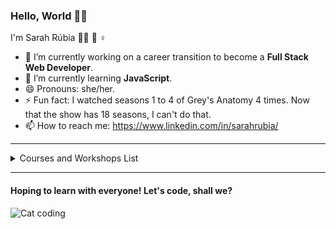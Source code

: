 ### Hello, World 👋🏾

I'm Sarah Rúbia
✊🏾 🌈 ♀


- 🔭 I’m currently working on a career transition to become a **Full Stack Web Developer**.
- 🌱 I’m currently learning **JavaScript**.
- 😄 Pronouns: she/her.
- ⚡ Fun fact: I watched seasons 1 to 4 of Grey's Anatomy 4 times. Now that the show has 18 seasons, I can't do that.
- 📫 How to reach me: https://www.linkedin.com/in/sarahrubia/
              

<hr>

<details>
  <summary>Courses and Workshops List</summary>
  
  | **Course/Workshop**                       | **Place**                     | **Hours** |
  |---------------------------------------|---------------------------|-------|
  | Responsive Web Design Certification   | FreeCodeCamp              | 300   |
  | PicPro Project - HTML, CSS and JS     | PicPay and Kenzie Academy | 30    |
  | Module 1: Prep + Welcome to Dev World | Newtab Academy            | 12    |
  | Introduction to Data Science          | Data Science Academy      | 8     |

</details>

<hr>

#### Hoping to learn with everyone! Let's code, shall we?

![Cat coding](https://media1.giphy.com/media/pOKrXLf9N5g76/giphy.gif)
  
<!--
**sarahrubia/sarahrubia** is a ✨ _special_ ✨ repository because its `README.md` (this file) appears on your GitHub profile.

Here are some ideas to get you started:

- 🔭 I’m currently working on ...
- 🌱 I’m currently learning ...
- 👯 I’m looking to collaborate on ...
- 🤔 I’m looking for help with ...
- 💬 Ask me about ...
- 📫 How to reach me: ...
- 😄 Pronouns: ...
- ⚡ Fun fact: ...
-->
